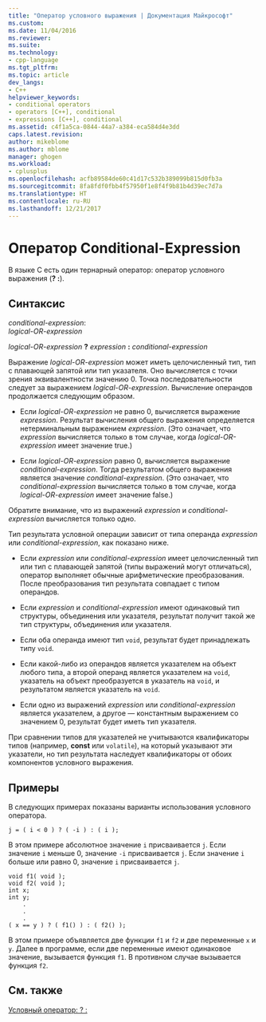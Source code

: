 ```yaml
---
title: "Оператор условного выражения | Документация Майкрософт"
ms.custom: 
ms.date: 11/04/2016
ms.reviewer: 
ms.suite: 
ms.technology:
- cpp-language
ms.tgt_pltfrm: 
ms.topic: article
dev_langs:
- C++
helpviewer_keywords:
- conditional operators
- operators [C++], conditional
- expressions [C++], conditional
ms.assetid: c4f1a5ca-0844-44a7-a384-eca584d4e3dd
caps.latest.revision: 
author: mikeblome
ms.author: mblome
manager: ghogen
ms.workload:
- cplusplus
ms.openlocfilehash: acfb89584de60c41d17c532b389099b815d0fb3a
ms.sourcegitcommit: 8fa8fdf0fbb4f57950f1e8f4f9b81b4d39ec7d7a
ms.translationtype: HT
ms.contentlocale: ru-RU
ms.lasthandoff: 12/21/2017
---
```

# <a name="conditional-expression-operator"></a>Оператор Conditional-Expression
В языке C есть один тернарный оператор: оператор условного выражения (**? :**).  
  
## <a name="syntax"></a>Синтаксис  
 *conditional-expression*:  
 *logical-OR-expression*  
  
 *logical-OR-expression* **?**   *expression*  **:**  *conditional-expression*  
  
 Выражение *logical-OR-expression* может иметь целочисленный тип, тип с плавающей запятой или тип указателя. Оно вычисляется с точки зрения эквивалентности значению 0. Точка последовательности следует за выражением *logical-OR-expression*. Вычисление операндов продолжается следующим образом.  
  
-   Если *logical-OR-expression* не равно 0, вычисляется выражение *expression*. Результат вычисления общего выражения определяется нетерминальным выражением *expression*. (Это означает, что *expression* вычисляется только в том случае, когда *logical-OR-expression* имеет значение true.)  
  
-   Если *logical-OR-expression* равно 0, вычисляется выражение *conditional-expression*. Тогда результатом общего выражения является значение *conditional-expression*. (Это означает, что *conditional-expression* вычисляется только в том случае, когда *logical-OR-expression* имеет значение false.)  
  
 Обратите внимание, что из выражений *expression* и *conditional-expression* вычисляется только одно.  
  
 Тип результата условной операции зависит от типа операнда *expression* или *conditional-expression*, как показано ниже.  
  
-   Если *expression* или *conditional-expression* имеет целочисленный тип или тип с плавающей запятой (типы выражений могут отличаться), оператор выполняет обычные арифметические преобразования. После преобразования тип результата совпадает с типом операндов.  
  
-   Если *expression* и *conditional-expression* имеют одинаковый тип структуры, объединения или указателя, результат получит такой же тип структуры, объединения или указателя.  
  
-   Если оба операнда имеют тип `void`, результат будет принадлежать типу `void`.  
  
-   Если какой-либо из операндов является указателем на объект любого типа, а второй операнд является указателем на `void`, указатель на объект преобразуется в указатель на `void`, и результатом является указатель на `void`.  
  
-   Если одно из выражений *expression* или *conditional-expression* является указателем, а другое — константным выражением со значением 0, результат будет иметь тип указателя.  
  
 При сравнении типов для указателей не учитываются квалификаторы типов (например, **const** или `volatile`), на который указывают эти указатели, но тип результата наследует квалификаторы от обоих компонентов условного выражения.  
  
## <a name="examples"></a>Примеры  
 В следующих примерах показаны варианты использования условного оператора.  
  
```  
j = ( i < 0 ) ? ( -i ) : ( i );  
```  
  
 В этом примере абсолютное значение `i` присваивается `j`. Если значение `i` меньше 0, значение `-i` присваивается `j`. Если значение `i` больше или равно 0, значение `i` присваивается `j`.  
  
```  
void f1( void );  
void f2( void );  
int x;  
int y;  
    .  
    .  
    .  
( x == y ) ? ( f1() ) : ( f2() );  
```  
  
 В этом примере объявляется две функции `f1` и `f2` и две переменные `x` и `y`. Далее в программе, если две переменные имеют одинаковое значение, вызывается функция `f1`. В противном случае вызывается функция `f2`.  
  
## <a name="see-also"></a>См. также  
 [Условный оператор: ? :](../cpp/conditional-operator-q.md)
